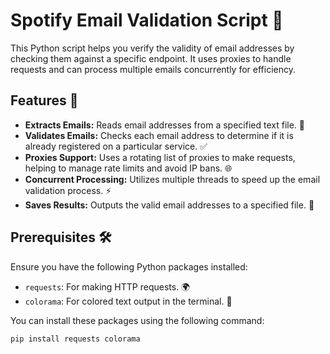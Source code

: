 # Spotify Email Validation Script 📧

This Python script helps you verify the validity of email addresses by checking them against a specific endpoint. It uses proxies to handle requests and can process multiple emails concurrently for efficiency.

## Features 🚀

- **Extracts Emails:** Reads email addresses from a specified text file. 📄
- **Validates Emails:** Checks each email address to determine if it is already registered on a particular service. ✅
- **Proxies Support:** Uses a rotating list of proxies to make requests, helping to manage rate limits and avoid IP bans. 🌐
- **Concurrent Processing:** Utilizes multiple threads to speed up the email validation process. ⚡
- **Saves Results:** Outputs the valid email addresses to a specified file. 💾

## Prerequisites 🛠️

Ensure you have the following Python packages installed:

- `requests`: For making HTTP requests. 🌍
- `colorama`: For colored text output in the terminal. 🌈

You can install these packages using the following command:

```bash
pip install requests colorama
 
